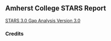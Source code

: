 ## Amherst College STARS Report

[STARS 3.0 Gap Analysis Version 3.0](https://docs.google.com/spreadsheets/d/1zp--w52vh_2SSjQgQn23ZAFhZWTVGRDMG7lYnz1tBUw/edit#gid=445850208)

### Credits
